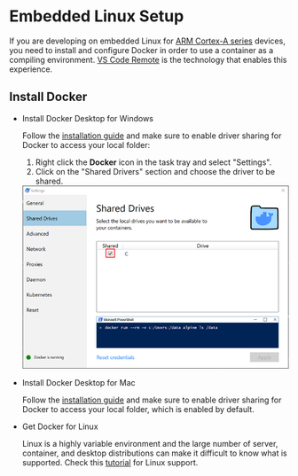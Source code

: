 # Embedded Linux Setup

If you are developing on embedded Linux for [ARM Cortex-A series](https://developer.arm.com/ip-products/processors/cortex-a) devices, you need to install and configure Docker in order to use a container as a compiling environment. [VS Code Remote](https://aka.ms/vscode-remote) is the technology that enables this experience.

## Install Docker

- Install Docker Desktop for Windows

  Follow the [installation guide](https://docs.docker.com/docker-for-windows/install/) and make sure to enable driver sharing for Docker to access your local folder:

  1. Right click the **Docker** icon in the task tray and select "Settings".
  2. Click on the "Shared Drivers" section and choose the driver to be shared.

    <img src="https://raw.githubusercontent.com/microsoft/vscode-iot-workbench/master/docs/images/shared-drivers.png" />

- Install Docker Desktop for Mac

  Follow the [installation guide](https://docs.docker.com/docker-for-mac/install/) and make sure to enable driver sharing for Docker to access your local folder, which is enabled by default.

- Get Docker for Linux

  Linux is a highly variable environment and the large number of server, container, and desktop distributions can make it difficult to know what is supported. Check this [tutorial](https://code.visualstudio.com/docs/remote/linux) for Linux support.
